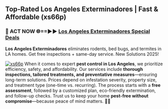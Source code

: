 ## Top-Rated Los Angeles Exterminadores | Fast & Affordable (xs66p)

<h3>🐜 ACT NOW 🌐==►► <a href="https://tinyurl.com/yc7vsfwc" rel="nofollow">Los Angeles Exterminadores Special Deals</a></h3>

**Los Angeles Exterminadores** eliminates rodents, bed bugs, and termites in LA homes. Get free inspections + same-day service. New Solutions 2025!

[![xs66p](https://i.imgur.com/1VzRXn8.jpeg)](https://tinyurl.com/yc7vsfwc)
When it comes to expert **pest control in Los Angeles**, we prioritize efficiency, safety, and affordability. Our services include **thorough inspections, tailored treatments, and preventative measures**—ensuring long-term solutions. Prices depend on infestation severity, property size, and treatment type (one-time vs. recurring). The process starts with a **free assessment**, followed by a customized plan, eco-friendly extermination, and follow-up checks. Trust us to keep your home **pest-free without compromise**—because peace of mind matters. 🏡✨